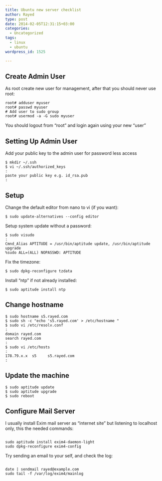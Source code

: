 ```yaml
---
title: Ubuntu new server checklist
author: Rayed
type: post
date: 2014-02-05T12:31:15+03:00
categories:
  - Uncategorized
tags:
  - linux
  - ubuntu
wordpress_id: 1525

---
```

<h2>Create Admin User</h2>
<p>As root create new user for management, after that you should never use root:</p>
<pre><code>root# adduser myuser
root# passwd myuser
# Add user to sudo group
root# usermod -a -G sudo myuser
</code></pre>
<p>You should logout from &#8220;root&#8221; and login again using your new &#8220;user&#8221;</p>
<h2>Setting Up Admin User</h2>
<p>Add your public key to the admin user for password less access</p>
<pre><code>$ mkdir ~/.ssh
$ vi ~/.ssh/authorized_keys
:
paste your public key e.g. id_rsa.pub
:
</code></pre>
<h2>Setup</h2>
<p>Change the default editor from nano to vi (if you want):</p>
<pre><code>$ sudo update-alternatives --config editor
</code></pre>
<p>Setup system update without a password:</p>
<pre><code>$ sudo visudo 
:
Cmnd_Alias APTITUDE = /usr/bin/aptitude update, /usr/bin/aptitude upgrade
%sudo ALL=(ALL) NOPASSWD: APTITUDE
</code></pre>
<p>Fix the timezone:</p>
<pre><code>$ sudo dpkg-reconfigure tzdata
</code></pre>
<p>Install &#8220;ntp&#8221; if not already installed:</p>
<pre><code>$ sudo aptitude install ntp
</code></pre>
<h2>Change hostname</h2>
<pre><code>$ sudo hostname s5.rayed.com
$ sudo sh -c "echo 's5.rayed.com' &gt; /etc/hostname "
$ sudo vi /etc/resolv.conf
:
domain rayed.com
search rayed.com
:
$ sudo vi /etc/hosts 
:
178.79.x.x  s5     s5.rayed.com
:
</code></pre>
<h2>Update the machine</h2>
<pre><code>$ sudo aptitude update
$ sudo aptitude upgrade
$ sudo reboot
</code></pre>
<h2>Configure Mail Server</h2>
<p>I usually install Exim mail server as &#8220;internet site&#8221; but listening to localhost only, this the needed commands: </p>
<pre><code>
sudo aptitude install exim4-daemon-light
sudo dpkg-reconfigure exim4-config
</code></pre>
<p>Try sending an email to your self, and check the log:</p>
<pre><code>
date | sendmail rayed@example.com
sudo tail -f /var/log/exim4/mainlog
</code></pre>
